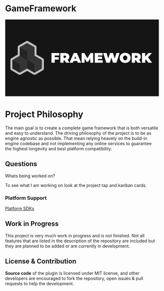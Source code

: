 # GameFramework
![GameFramework Logo](/Resources/ProjectDesign/Export/GameFramework_SocialPreview.png)
# Project Philosophy 
The main goal is to create a complete game framework that is both versatile and easy to understand. The driving philosophy of the project is to be as engine agnostic as possible. That mean relying heavely on the build-in engine codebase and not implementing any online services to guarantee the highest longevity and best platform compatibility.
## Questions
Whats being worked on?

To see what I am working on look at the project tap and kanban cards.
### Platform Support
[Platform SDKs](/Resources/Documentation/PlatformInfo.md)
## Work in Progress
This project is very much work in progress and is not finished. Not all features that are listed in the description of the repository are included but they are planned to be added or are currently in development.
## License & Contribution
**Source code** of the plugin is licensed under MIT license, and other developers are encouraged to fork the repository, open issues & pull requests to help the development.